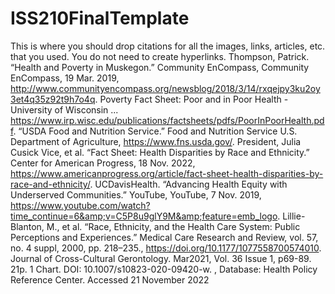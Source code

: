 # ISS210FinalTemplate
This is where you should drop citations for all the images, links, articles, etc. that you used. You do not need to create hyperlinks.
Thompson, Patrick. “Health and Poverty in Muskegon.” Community EnCompass, Community EnCompass, 19 Mar. 2019, http://www.communityencompass.org/newsblog/2018/3/14/rxqejpy3ku2oy3et4q35z92t9h7o4q. 
Poverty Fact Sheet: Poor and in Poor Health - University of Wisconsin ... https://www.irp.wisc.edu/publications/factsheets/pdfs/PoorInPoorHealth.pdf. 
“USDA Food and Nutrition Service.” Food and Nutrition Service U.S. Department of Agriculture, https://www.fns.usda.gov/. 
President, Julia Cusick	Vice, et al. “Fact Sheet: Health Disparities by Race and Ethnicity.” Center for American Progress, 18 Nov. 2022, https://www.americanprogress.org/article/fact-sheet-health-disparities-by-race-and-ethnicity/. 
UCDavisHealth. “Advancing Health Equity with Underserved Communities.” YouTube, YouTube, 7 Nov. 2019, https://www.youtube.com/watch?time_continue=6&amp;v=C5P8u9glY9M&amp;feature=emb_logo. 
Lillie-Blanton, M., et al. “Race, Ethnicity, and the Health Care System: Public Perceptions and Experiences.” Medical Care Research and Review, vol. 57, no. 4 suppl, 2000, pp. 218–235., https://doi.org/10.1177/1077558700574010. 
Journal of Cross-Cultural Gerontology. Mar2021, Vol. 36 Issue 1, p69-89. 21p. 1 Chart. DOI:
10.1007/s10823-020-09420-w. , Database: Health Policy Reference Center. Accessed 21 November
2022
